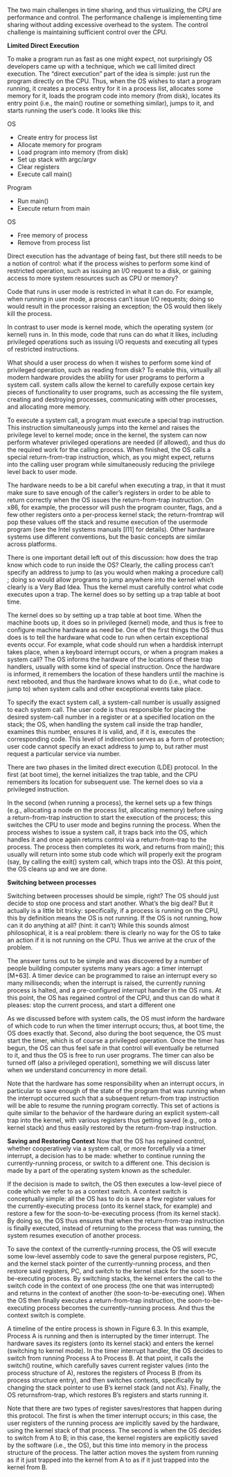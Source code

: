 The two main challenges in time sharing, and thus virtualizing, the CPU are performance and control. 
The performance challenge is implementing time sharing without adding excessive overhead to the system. 
The control challenge is maintaining sufficient control over the CPU. 

**Limited Direct Execution** 

To make a program run as fast as one might expect, not surprisingly
OS developers came up with a technique, which we call limited direct
execution. The “direct execution” part of the idea is simple: just run the
program directly on the CPU. Thus, when the OS wishes to start a program running, 
it creates a process entry for it in a process list, allocates
some memory for it, loads the program code into memory (from disk), 
locates its entry point (i.e., the main() routine or something similar), jumps
to it, and starts running the user’s code. It looks like this: 

OS 
- Create entry for process list
- Allocate memory for program
- Load program into memory (from disk) 
- Set up stack with argc/argv
- Clear registers
- Execute call main()

Program 
- Run main()
- Execute return from main

OS 
- Free memory of process
- Remove from process list

Direct execution has the advantage of being fast, but there still needs to be a notion of control: 
what if the process wishes to perform some kind of restricted operation, such
as issuing an I/O request to a disk, or gaining access to more system
resources such as CPU or memory?

Code that runs in user mode is restricted in what it
can do. For example, when running in user mode, a process can’t issue
I/O requests; doing so would result in the processor raising an exception;
the OS would then likely kill the process.

In contrast to user mode is kernel mode, which the operating system
(or kernel) runs in. In this mode, code that runs can do what it likes, 
including privileged operations such as issuing I/O requests and executing
all types of restricted instructions.

What should a user process do when it wishes to perform some kind of privileged operation,
such as reading from disk? To enable this, virtually all modern hardware provides the ability 
for user programs to perform a system call. system calls
allow the kernel to carefully expose certain key pieces of functionality to
user programs, such as accessing the file system, creating and destroying processes, communicating 
with other processes, and allocating more memory. 

To execute a system call, a program must execute a special trap instruction. This instruction 
simultaneously jumps into the kernel and raises the privilege level to kernel mode; once in the 
kernel, the system can now perform whatever privileged operations are needed (if allowed), and thus do
the required work for the calling process. When finished, the OS calls a
special return-from-trap instruction, which, as you might expect, returns
into the calling user program while simultaneously reducing the privilege level back to user mode.

The hardware needs to be a bit careful when executing a trap, in that it
must make sure to save enough of the caller’s registers in order to be able
to return correctly when the OS issues the return-from-trap instruction.
On x86, for example, the processor will push the program counter, flags,
and a few other registers onto a per-process kernel stack; the return-fromtrap 
will pop these values off the stack and resume execution of the usermode program 
(see the Intel systems manuals [I11] for details). Other
hardware systems use different conventions, but the basic concepts are
similar across platforms.

There is one important detail left out of this discussion: how does the
trap know which code to run inside the OS? Clearly, the calling process
can’t specify an address to jump to (as you would when making a procedure call)
; doing so would allow programs to jump anywhere into the
kernel which clearly is a Very Bad Idea. Thus the kernel must carefully
control what code executes upon a trap. The kernel does so by setting up 
a trap table at boot time.

The kernel does so by setting up a trap table at boot time. When the
machine boots up, it does so in privileged (kernel) mode, and thus is free
to configure machine hardware as need be. One of the first things the OS
thus does is to tell the hardware what code to run when certain exceptional events occur.
For example, what code should run when a harddisk interrupt takes place, when a keyboard 
interrupt occurs, or when a program makes a system call? The OS informs the hardware of the
locations of these trap handlers, usually with some kind of special instruction. 
Once the hardware is informed, it remembers the location of
these handlers until the machine is next rebooted, and thus the hardware
knows what to do (i.e., what code to jump to) when system calls and other
exceptional events take place. 

To specify the exact system call, a system-call number is usually assigned to each system call. 
The user code is thus responsible for placing the desired system-call number in 
a register or at a specified location on the stack; the OS, when handling the system 
call inside the trap handler, examines this number, ensures it is valid, and, if it is, 
executes the corresponding code. This level of indirection serves as a form of protection;
user code cannot specify an exact address to jump to, but rather must
request a particular service via number.

There are two phases in the limited direct execution (LDE) protocol.
In the first (at boot time), the kernel initializes the trap table, and the
CPU remembers its location for subsequent use. The kernel does so via a
privileged instruction.

In the second (when running a process), the kernel sets up a few things
(e.g., allocating a node on the process list, allocating memory) before using a return-from-trap instruction to start the execution of the process;
this switches the CPU to user mode and begins running the process.
When the process wishes to issue a system call, it traps back into the OS,
which handles it and once again returns control via a return-from-trap
to the process. The process then completes its work, and returns from
main(); this usually will return into some stub code which will properly
exit the program (say, by calling the exit() system call, which traps into
the OS). At this point, the OS cleans up and we are done. 

**Switching between processes**

Switching between processes should be simple, right? The
OS should just decide to stop one process and start another. What’s the
big deal? But it actually is a little bit tricky: specifically, if a process is
running on the CPU, this by definition means the OS is not running. If
the OS is not running, how can it do anything at all? (hint: it can’t) While
this sounds almost philosophical, it is a real problem: there is clearly no
way for the OS to take an action if it is not running on the CPU. Thus we
arrive at the crux of the problem.

The answer turns out to be simple and was discovered by a number
of people building computer systems many years ago: a timer interrupt
[M+63]. A timer device can be programmed to raise an interrupt every
so many milliseconds; when the interrupt is raised, the currently running
process is halted, and a pre-configured interrupt handler in the OS runs.
At this point, the OS has regained control of the CPU, and thus can do
what it pleases: stop the current process, and start a different one

As we discussed before with system calls, the OS must inform the
hardware of which code to run when the timer interrupt occurs; thus,
at boot time, the OS does exactly that. Second, also during the boot
sequence, the OS must start the timer, which is of course a privileged
operation. Once the timer has begun, the OS can thus feel safe in that
control will eventually be returned to it, and thus the OS is free to run
user programs. The timer can also be turned off (also a privileged operation), 
something we will discuss later when we understand concurrency in more detail.

Note that the hardware has some responsibility when an interrupt occurs, 
in particular to save enough of the state of the program that was
running when the interrupt occurred such that a subsequent return-from
trap instruction will be able to resume the running program correctly.
This set of actions is quite similar to the behavior of the hardware during
an explicit system-call trap into the kernel, with various registers thus
getting saved (e.g., onto a kernel stack) and thus easily restored by the
return-from-trap instruction.

**Saving and Restoring Context**
Now that the OS has regained control, whether cooperatively via a system call, 
or more forcefully via a timer interrupt, a decision has to be
made: whether to continue running the currently-running process, or
switch to a different one. This decision is made by a part of the operating
system known as the scheduler.

If the decision is made to switch, the OS then executes a low-level
piece of code which we refer to as a context switch. A context switch is
conceptually simple: all the OS has to do is save a few register values
for the currently-executing process (onto its kernel stack, for example)
and restore a few for the soon-to-be-executing process (from its kernel
stack). By doing so, the OS thus ensures that when the return-from-trap
instruction is finally executed, instead of returning to the process that was
running, the system resumes execution of another process.

To save the context of the currently-running process, the OS will execute some 
low-level assembly code to save the general purpose registers, PC, and the kernel 
stack pointer of the currently-running process, and then 
restore said registers, PC, and switch to the kernel stack for the
soon-to-be-executing process. By switching stacks, the kernel enters the
call to the switch code in the context of one process (the one that was 
interrupted) and returns in the context of another (the soon-to-be-executing
one). When the OS then finally executes a return-from-trap instruction,
the soon-to-be-executing process becomes the currently-running process.
And thus the context switch is complete.

A timeline of the entire process is shown in Figure 6.3. In this example,
Process A is running and then is interrupted by the timer interrupt. The
hardware saves its registers (onto its kernel stack) and enters the kernel
(switching to kernel mode). In the timer interrupt handler, the OS decides
to switch from running Process A to Process B. At that point, it calls the
switch() routine, which carefully saves current register values (into the
process structure of A), restores the registers of Process B (from its process
structure entry), and then switches contexts, specifically by changing the
stack pointer to use B’s kernel stack (and not A’s). Finally, the OS returnsfrom-trap, 
which restores B’s registers and starts running it.

Note that there are two types of register saves/restores that happen
during this protocol. The first is when the timer interrupt occurs; in this
case, the user registers of the running process are implicitly saved by the
hardware, using the kernel stack of that process. The second is when the
OS decides to switch from A to B; in this case, the kernel registers are explicitly saved by the software (i.e., the OS), but this time into memory in
the process structure of the process. The latter action moves the system
from running as if it just trapped into the kernel from A to as if it just
trapped into the kernel from B.


